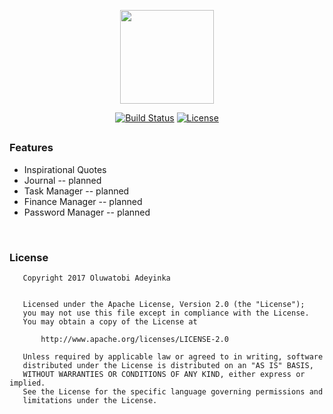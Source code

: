 <p align="center"><img src="http://i.imgur.com/HeMXsVR.png" width="150" height="150"></p>

<p align="center">
<a href="https://travis-ci.org/EtherealT/me.-android"><img src="https://travis-ci.org/EtherealT/me.-android.svg?branch=master" alt="Build Status"></a>
<a href="https://opensource.org/licenses/Apache-2.0"><img src="https://img.shields.io/badge/License-Apache%202.0-blue.svg" alt="License"></a>
</p>

##

### Features
* Inspirational Quotes
* Journal -- planned
* Task Manager -- planned
* Finance Manager -- planned
* Password Manager -- planned
   
   
<br />
   
### License

```
   Copyright 2017 Oluwatobi Adeyinka

   
   Licensed under the Apache License, Version 2.0 (the "License");
   you may not use this file except in compliance with the License.
   You may obtain a copy of the License at

       http://www.apache.org/licenses/LICENSE-2.0

   Unless required by applicable law or agreed to in writing, software
   distributed under the License is distributed on an "AS IS" BASIS,
   WITHOUT WARRANTIES OR CONDITIONS OF ANY KIND, either express or implied.
   See the License for the specific language governing permissions and
   limitations under the License.
```